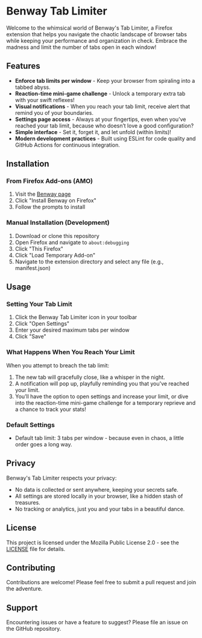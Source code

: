 # Benway Tab Limiter

Welcome to the whimsical world of Benway's Tab Limiter, a Firefox extension that helps you navigate the chaotic landscape of browser tabs while keeping your performance and organization in check. Embrace the madness and limit the number of tabs open in each window!

## Features

- **Enforce tab limits per window** - Keep your browser from spiraling into a tabbed abyss.
- **Reaction-time mini-game challenge** - Unlock a temporary extra tab with your swift reflexes!
- **Visual notifications** - When you reach your tab limit, receive alert that remind you of your boundaries.
- **Settings page access** - Always at your fingertips, even when you’ve reached your tab limit, because who doesn’t love a good configuration?
- **Simple interface** - Set it, forget it, and let unfold (within limits)!
- **Modern development practices** - Built using ESLint for code quality and GitHub Actions for continuous integration.

## Installation

### From Firefox Add-ons (AMO)

1. Visit the [Benway page](https://benway.zrks.xyz/)
2. Click "Install Benway on Firefox"
3. Follow the prompts to install

### Manual Installation (Development)

1. Download or clone this repository
2. Open Firefox and navigate to `about:debugging`
3. Click "This Firefox"
4. Click "Load Temporary Add-on"
5. Navigate to the extension directory and select any file (e.g., manifest.json)

## Usage

### Setting Your Tab Limit

1. Click the Benway Tab Limiter icon in your toolbar
2. Click "Open Settings"
3. Enter your desired maximum tabs per window
4. Click "Save"

### What Happens When You Reach Your Limit

When you attempt to breach the tab limit:

1. The new tab will gracefully close, like a whisper in the night.
2. A notification will pop up, playfully reminding you that you've reached your limit.
3. You’ll have the option to open settings and increase your limit, or dive into the reaction-time mini-game challenge for a temporary reprieve and a chance to track your stats!

### Default Settings

- Default tab limit: 3 tabs per window - because even in chaos, a little order goes a long way.

## Privacy

Benway's Tab Limiter respects your privacy:
- No data is collected or sent anywhere, keeping your secrets safe.
- All settings are stored locally in your browser, like a hidden stash of treasures.
- No tracking or analytics, just you and your tabs in a beautiful dance.

## License

This project is licensed under the Mozilla Public License 2.0 - see the [LICENSE](LICENSE) file for details.

## Contributing

Contributions are welcome! Please feel free to submit a pull request and join the adventure.

## Support

Encountering issues or have a feature to suggest? Please file an issue on the GitHub repository.
